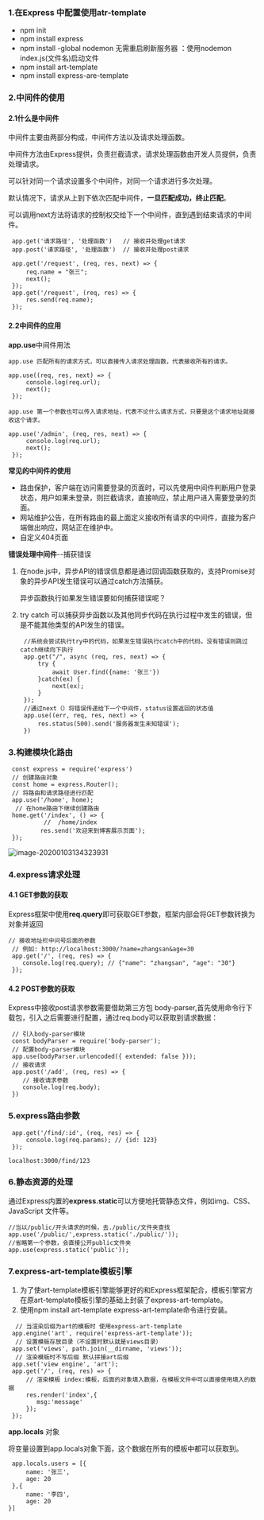 ### 1.在Express 中配置使用atr-template 

+ npm init
+ npm install  express
+ npm install -global nodemon 无需重启刷新服务器 ：使用nodemon index.js(文件名)启动文件
+ npm install  art-template
+ npm install  express-are-template
  

### 2.中间件的使用

#### 	2.1什么是中间件

中间件主要由两部分构成，中间件方法以及请求处理函数。

中间件方法由Express提供，负责拦截请求，请求处理函数由开发人员提供，负责处理请求。

可以针对同一个请求设置多个中间件，对同一个请求进行多次处理。

默认情况下，请求从上到下依次匹配中间件，**一旦匹配成功，终止匹配**。

可以调用next方法将请求的控制权交给下一个中间件，直到遇到结束请求的中间件。

```shell
 app.get('请求路径', '处理函数')   // 接收并处理get请求
 app.post('请求路径', '处理函数')  // 接收并处理post请求
 
 app.get('/request', (req, res, next) => {
     req.name = "张三";
     next();
 });
 app.get('/request', (req, res) => {
     res.send(req.name);
 });
```

#### 2.2中间件的应用

**app.use**中间件用法

```shell
app.use 匹配所有的请求方式，可以直接传入请求处理函数，代表接收所有的请求。

app.use((req, res, next) => {
     console.log(req.url);
     next();
 });
```

```she
app.use 第一个参数也可以传入请求地址，代表不论什么请求方式，只要是这个请求地址就接收这个请求。

app.use('/admin', (req, res, next) => {
     console.log(req.url);
     next();
 });
```

**常见的中间件的使用**

+ 路由保护，客户端在访问需要登录的页面时，可以先使用中间件判断用户登录状态，用户如果未登录，则拦截请求，直接响应，禁止用户进入需要登录的页面。
+ 网站维护公告，在所有路由的最上面定义接收所有请求的中间件，直接为客户端做出响应，网站正在维护中。
+ 自定义404页面

**错误处理中间件**--捕获错误

1. 在node.js中，异步API的错误信息都是通过回调函数获取的，支持Promise对象的异步API发生错误可以通过catch方法捕获。

   异步函数执行如果发生错误要如何捕获错误呢？

2. try catch 可以捕获异步函数以及其他同步代码在执行过程中发生的错误，但是不能其他类型的API发生的错误。

   ```shell
    //系统会尝试执行try中的代码，如果发生错误执行catch中的代码，没有错误则跳过catch继续向下执行
    app.get("/", async (req, res, next) => {
        try {
            await User.find({name: '张三'})
        }catch(ex) {
            next(ex);
        }
    });
    //通过next（）将错误传递给下一个中间件，status设置返回的状态值
    app.use((err, req, res, next) => {
        res.status(500).send('服务器发生未知错误');
    })
   ```

### 3.构建模块化路由

```shell
 const express = require('express') 
 // 创建路由对象
 const home = express.Router();
 // 将路由和请求路径进行匹配
 app.use('/home', home);
  // 在home路由下继续创建路由
 home.get('/index', () => {
          //  /home/index
         res.send('欢迎来到博客展示页面');
 });
```

![image-20200103134323931](C:\Users\Administrator\AppData\Roaming\Typora\typora-user-images\image-20200103134323931.png)

### 4.express请求处理

#### 4.1 GET参数的获取

​	Express框架中使用**req.query**即可获取GET参数，框架内部会将GET参数转换为对象并返回

```shell
// 接收地址栏中问号后面的参数
 // 例如: http://localhost:3000/?name=zhangsan&age=30
 app.get('/', (req, res) => {
    console.log(req.query); // {"name": "zhangsan", "age": "30"}
 });
```

#### 4.2 POST参数的获取

Express中接收post请求参数需要借助第三方包 body-parser,首先使用命令行下载包，引入之后需要进行配置，通过req.body可以获取到请求数据：

```shell
 // 引入body-parser模块
 const bodyParser = require('body-parser');
 // 配置body-parser模块
 app.use(bodyParser.urlencoded({ extended: false }));
 // 接收请求
 app.post('/add', (req, res) => {
    // 接收请求参数
    console.log(req.body);
 }) 
```

### 5.express路由参数

```shell
 app.get('/find/:id', (req, res) => { 
     console.log(req.params); // {id: 123} 
 });
```

```shell
localhost:3000/find/123
```

### 6.静态资源的处理

通过Express内置的**express.static**可以方便地托管静态文件，例如img、CSS、JavaScript 文件等。

```shell
//当以/public/开头请求的时候，去./public/文件夹查找
app.use('/public/',express.static('./public/'));
//省略第一个参数，会直接公开public文件夹
app.use(express.static('public'));
```

### 7.express-art-template模板引擎

1. 为了使art-template模板引擎能够更好的和Express框架配合，模板引擎官方在原art-template模板引擎的基础上封装了express-art-template。
2. 使用npm install art-template express-art-template命令进行安装。

```shell
  // 当渲染后缀为art的模板时 使用express-art-template
 app.engine('art', require('express-art-template'));
  // 设置模板存放目录（不设置时默认就是views目录）
 app.set('views', path.join(__dirname, 'views'));
  // 渲染模板时不写后缀 默认拼接art后缀
 app.set('view engine', 'art');
 app.get('/', (req, res) => {
     // 渲染模板 index:模板，后面的对象填入数据，在模板文件中可以直接使用填入的数据
     res.render('index',{
     	msg:'message'
     });
 }); 
```

**app.locals** 对象

将变量设置到app.locals对象下面，这个数据在所有的模板中都可以获取到。

```shel
 app.locals.users = [{
     name: '张三',
     age: 20
 },{
     name: '李四',
     age: 20
}]
```

